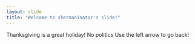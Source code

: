 ```yaml
---
layout: slide
title: "Welcome to shermaninator's slide!"
---
```

Thanksgiving is a great holiday! No politics
Use the left arrow to go back!